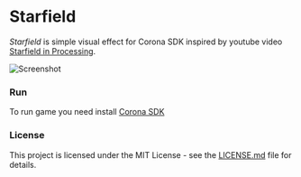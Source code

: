 # Starfield
*Starfield* is simple visual effect for Corona SDK inspired by youtube video [Starfield in Processing](https://www.youtube.com/watch?v=17WoOqgXsRM).

![Screenshot](https://i.imgur.com/pTTdopB.gif)


### Run

To run game you need install [Corona SDK](https://portal.coronalabs.com) 

### License

This project is licensed under the MIT License - see the [LICENSE.md](https://github.com/ldurniat/Asteroids/blob/master/LICENSE) file for details.



